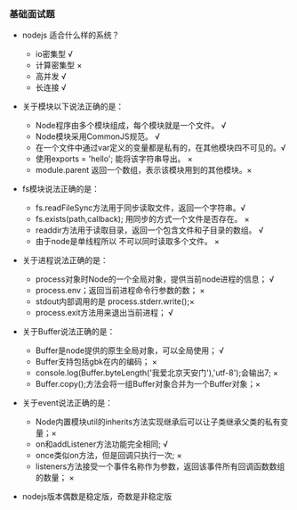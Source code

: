 ### 基础面试题

- nodejs 适合什么样的系统？
    - io密集型 √
    - 计算密集型 ×
    - 高并发 √
    - 长连接 √

- 关于模块以下说法正确的是：
    - Node程序由多个模块组成，每个模块就是一个文件。 √
    - Node模块采用CommonJS规范。 √
    - 在一个文件中通过var定义的变量都是私有的，在其他模块四不可见的。√
    - 使用exports = 'hello'; 能将该字符串导出。 ×
    - module.parent 返回一个数组，表示该模块用到的其他模块。×

- fs模块说法正确的是：
    - fs.readFileSync方法用于同步读取文件，返回一个字符串。√
    - fs.exists(path,callback); 用同步的方式一个文件是否存在。 ×
    - readdir方法用于读取目录，返回一个包含文件和子目录的数组。 √
    - 由于node是单线程所以 不可以同时读取多个文件。 ×

- 关于进程说法正确的是：
    - process对象时Node的一个全局对象，提供当前node进程的信息； √
    - process.env；返回当前进程命令行参数的数； ×
    - stdout内部调用的是 process.stderr.write();×
    - process.exit方法用来退出当前进程； √

- 关于Buffer说法正确的是：
    - Buffer是node提供的原生全局对象，可以全局使用； √
    - Buffer支持包括gbk在内的编码；   ×
    - console.log(Buffer.byteLength('我爱北京天安门'),'utf-8');会输出7; ×
    - Buffer.copy();方法会将一组Buffer对象合并为一个Buffer对象；×

- 关于event说法正确的是：
    - Node内置模块util的inherits方法实现继承后可以让子类继承父类的私有变量；×
    - on和addListener方法功能完全相同;   √
    - once类似on方法，但是回调只执行一次; ×
    - listeners方法接受一个事件名称作为参数，返回该事件所有回调函数数组的数量； ×

- nodejs版本偶数是稳定版，奇数是非稳定版
